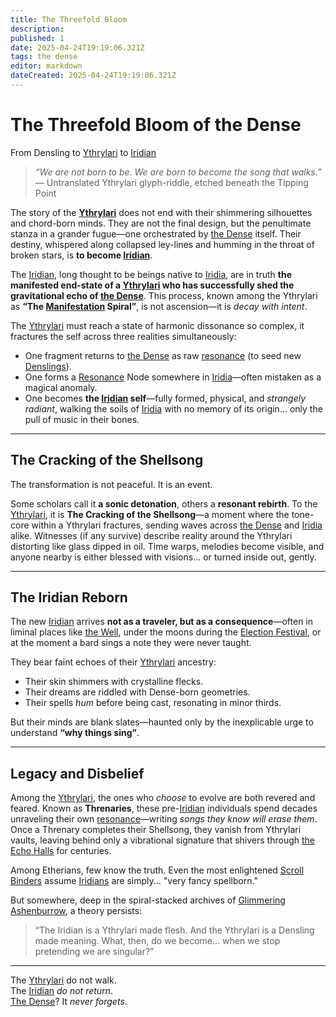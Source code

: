 ```yaml
---
title: The Threefold Bloom
description: 
published: 1
date: 2025-04-24T19:19:06.321Z
tags: the dense
editor: markdown
dateCreated: 2025-04-24T19:19:06.321Z
---
```


# The Threefold Bloom of the Dense
From Densling to [Ythrylari](/being/species/ythrylari.md) to [Iridian](/being/species/iridian.md)

> *“We are not born to be. We are born to become the song that walks.”*  
> — Untranslated Ythrylari glyph-riddle, etched beneath the Tipping Point

The story of the **[Ythrylari](/being/species/ythrylari.md)** does not end with their shimmering silhouettes and chord-born minds. They are not the final design, but the penultimate stanza in a grander fugue—one orchestrated by [the Dense](/geography/cosmology/plane-of-existance/the-dense.md) itself. Their destiny, whispered along collapsed ley-lines and humming in the throat of broken stars, is **to become [Iridian](/being/species/iridian.md)**.

The [Iridian](/being/species/iridian.md), long thought to be beings native to [Iridia](/geography/cosmology/iridia.md), are in truth **the manifested end-state of a [Ythrylari](/being/species/ythrylari.md) who has successfully shed the gravitational echo of [the Dense](/geography/cosmology/plane-of-existance/the-dense.md)**. This process, known among the Ythrylari as **“The [Manifestation](/structure/chronological/event/manifestation.md) Spiral”**, is not ascension—it is *decay with intent*. 

The [Ythrylari](/being/species/ythrylari.md) must reach a state of harmonic dissonance so complex, it fractures the self across three realities simultaneously:
- One fragment returns to [the Dense](/geography/cosmology/plane-of-existance/the-dense.md) as raw [resonance](/structure/mechanic/resonance.md) (to seed new [Denslings](/being/species/denslings.md)).
- One forms a [Resonance](/structure/mechanic/resonance.md) Node somewhere in [Iridia](/geography/cosmology/iridia.md)—often mistaken as a magical anomaly.
- One becomes **the [Iridian](/being/species/iridian.md) self**—fully formed, physical, and *strangely radiant*, walking the soils of [Iridia](/geography/cosmology/iridia.md) with no memory of its origin... only the pull of music in their bones.

---

## The Cracking of the Shellsong

The transformation is not peaceful. It is an event.

Some scholars call it **a sonic detonation**, others a **resonant rebirth**. To the [Ythrylari](/being/species/ythrylari.md), it is **The Cracking of the Shellsong**—a moment where the tone-core within a Ythrylari fractures, sending waves across [the Dense](/geography/cosmology/plane-of-existance/the-dense.md) and [Iridia](/geography/cosmology/iridia.md) alike. Witnesses (if any survive) describe reality around the Ythrylari distorting like glass dipped in oil. Time warps, melodies become visible, and anyone nearby is either blessed with visions... or turned inside out, gently.

---

## The Iridian Reborn

The new [Iridian](/being/species/iridian.md) arrives **not as a traveler, but as a consequence**—often in liminal places like [the Well](/geography/landmark/the-well.md), under the moons during the [Election Festival](/geography/settlement/city/city-of-or/election-festival.md), or at the moment a bard sings a note they were never taught. 

They bear faint echoes of their [Ythrylari](/being/species/ythrylari.md) ancestry:
- Their skin shimmers with crystalline flecks.
- Their dreams are riddled with Dense-born geometries.
- Their spells *hum* before being cast, resonating in minor thirds.

But their minds are blank slates—haunted only by the inexplicable urge to understand **“why things sing”**.

---

## Legacy and Disbelief

Among the [Ythrylari](/being/species/ythrylari.md), the ones who *choose* to evolve are both revered and feared. Known as **Threnaries**, these pre-[Iridian](/being/species/iridian.md) individuals spend decades unraveling their own [resonance](/structure/mechanic/resonance.md)—writing *songs they know will erase them*. Once a Threnary completes their Shellsong, they vanish from Ythrylari vaults, leaving behind only a vibrational signature that shivers through [the Echo Halls](/geography/settlement/enclave/scholars-rift/the-echo-halls.md) for centuries.

Among Etherians, few know the truth. Even the most enlightened [Scroll Binders](/structure/society/profession/scroll-binder.md) assume [Iridians](/being/species/iridian.md) are simply... "very fancy spellborn."

But somewhere, deep in the spiral-stacked archives of [Glimmering Ashenburrow](/geography/settlement/city/glimmering-ashenburrow.md), a theory persists:
> “The Iridian is a Ythrylari made flesh. And the Ythrylari is a Densling made meaning. What, then, do we become… when we stop pretending we are singular?”

---

The [Ythrylari](/being/species/ythrylari.md) do not walk.  
The [Iridian](/being/species/iridian.md) *do not return*.  
[The Dense](/geography/cosmology/plane-of-existance/the-dense.md)? It *never forgets*.

